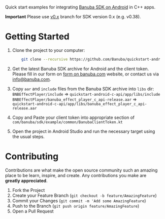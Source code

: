 Quick start examples for integrating [Banuba SDK on Android](https://docs.banuba.com/face-ar-sdk/android/android_overview) in C++ apps.

**Important**
Please use [v0.x](../../tree/v0.x) branch for SDK version 0.x (e.g. v0.38).

# Getting Started

1. Clone the project to your computer:

    ```sh
        git clone --recursive https://github.com/Banuba/quickstart-android-c-api.git
    ```

2. Get the latest Banuba SDK archive for Android and the client token. Please fill in our form on [form on banuba.com](https://www.banuba.com/face-filters-sdk) website, or contact us via [info@banuba.com](mailto:info@banuba.com).
3. Copy `aar` and `include` files from the Banuba SDK archive into `libs` dir:
    `BNBEffectPlayer/include` => `quickstart-android-c-api/app/libs/include`
    `BNBEffectPlayer/banuba_effect_player_c_api-release.aar` => `quickstart-android-c-api/app/libs/banuba_effect_player_c_api-release.aar`
4. Copy and Paste your client token into appropriate section of `com/banuba/sdk/example/common/BanubaClientToken.kt`
5. Open the project in Android Studio and run the necessary target using the usual steps.

# Contributing

Contributions are what make the open source community such an amazing place to be learn, inspire, and create. Any contributions you make are **greatly appreciated**.

1. Fork the Project
2. Create your Feature Branch (`git checkout -b feature/AmazingFeature`)
3. Commit your Changes (`git commit -m 'Add some AmazingFeature`)
4. Push to the Branch (`git push origin feature/AmazingFeature`)
5. Open a Pull Request
